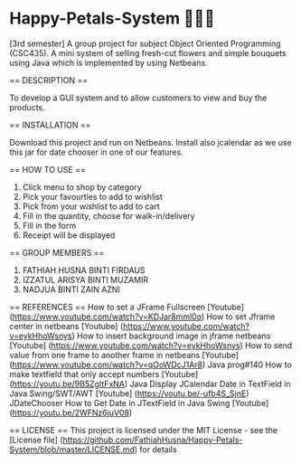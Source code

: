 # Happy-Petals-System 🌸🌹🌻
[3rd semester] A group project for subject Object Oriented Programming (CSC435). A mini system of selling fresh-cut flowers and simple bouquets using Java which is implemented by using Netbeans.


== DESCRIPTION ==

To develop a GUI system and to allow customers to view and buy the products.



== INSTALLATION ==

Download this project and run on Netbeans. Install also jcalendar as we use this jar for date chooser in one of our features.



== HOW TO USE ==

1. Click menu to shop by category 
2. Pick your favourties to add to wishlist
3. Pick from your wishlist to add to cart
4. Fill in the quantity, choose for walk-in/delivery
5. Fill in the form
6. Receipt will be displayed



== GROUP MEMBERS ==

1. FATHIAH HUSNA BINTI FIRDAUS
2. IZZATUL ARISYA BINTI MUZAMIR
3. NADJUA BINTI ZAIN AZNI


== REFERENCES ==
How to set a JFrame Fullscreen [Youtube] (https://www.youtube.com/watch?v=KDJar8mml0o)
How to set Jframe center in netbeans [Youtube] (https://www.youtube.com/watch?v=eykHhoWsnys)
How to insert background image in jframe netbeans [Youtube] (https://www.youtube.com/watch?v=eykHhoWsnys)
How to send value from one frame to another frame in netbeans [Youtube] (https://www.youtube.com/watch?v=qOoWDcJ1Ar8)
Java prog#140 How to make textfield that only accept numbers [Youtube] (https://youtu.be/9B5ZgItFxNA)
Java Display JCalendar Date in TextField in Java Swing/SWT/AWT [Youtube] (https://youtu.be/-ufb4S_SjnE)
JDateChooser How to Get Date in JTextField in Java Swing [Youtube] (https://youtu.be/2WFNz6juV08)


== LICENSE ==
This project is licensed under the MIT License - see the [License file] (https://github.com/FathiahHusna/Happy-Petals-System/blob/master/LICENSE.md) for details
